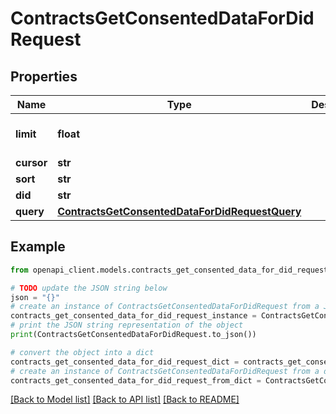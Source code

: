 # ContractsGetConsentedDataForDidRequest


## Properties

Name | Type | Description | Notes
------------ | ------------- | ------------- | -------------
**limit** | **float** |  | [optional] [default to 25]
**cursor** | **str** |  | [optional] 
**sort** | **str** |  | [optional] 
**did** | **str** |  | 
**query** | [**ContractsGetConsentedDataForDidRequestQuery**](ContractsGetConsentedDataForDidRequestQuery.md) |  | [optional] 

## Example

```python
from openapi_client.models.contracts_get_consented_data_for_did_request import ContractsGetConsentedDataForDidRequest

# TODO update the JSON string below
json = "{}"
# create an instance of ContractsGetConsentedDataForDidRequest from a JSON string
contracts_get_consented_data_for_did_request_instance = ContractsGetConsentedDataForDidRequest.from_json(json)
# print the JSON string representation of the object
print(ContractsGetConsentedDataForDidRequest.to_json())

# convert the object into a dict
contracts_get_consented_data_for_did_request_dict = contracts_get_consented_data_for_did_request_instance.to_dict()
# create an instance of ContractsGetConsentedDataForDidRequest from a dict
contracts_get_consented_data_for_did_request_from_dict = ContractsGetConsentedDataForDidRequest.from_dict(contracts_get_consented_data_for_did_request_dict)
```
[[Back to Model list]](../README.md#documentation-for-models) [[Back to API list]](../README.md#documentation-for-api-endpoints) [[Back to README]](../README.md)


